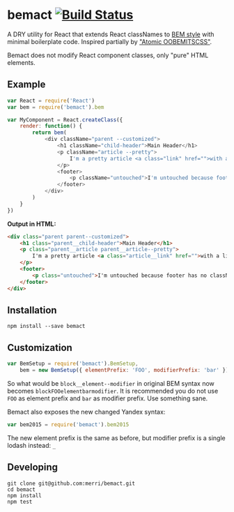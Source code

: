 # bemact [![Build Status](https://travis-ci.org/Merri/bemact.svg?branch=master)](https://travis-ci.org/Merri/bemact)

A DRY utility for React that extends React classNames to [BEM style](https://en.bem.info/method/definitions/) with
minimal boilerplate code. Inspired partially by ["Atomic OOBEMITSCSS"](http://www.sitepoint.com/atomic-oobemitscss/).

Bemact does not modify React component classes, only "pure" HTML elements.

## Example

```js
var React = require('React')
var bem = require('bemact').bem

var MyComponent = React.createClass({
    render: function() {
        return bem(
            <div className="parent --customized">
                <h1 className="child-header">Main Header</h1>
                <p className="article --pretty">
                    I'm a pretty article <a class="link" href="">with a link</a>!
                </p>
                <footer>
                    <p className="untouched">I'm untouched because footer has no className.</p>
                </footer>
            </div>
        )
    }
})
```

**Output in HTML:**

```html
<div class="parent parent--customized">
    <h1 class="parent__child-header">Main Header</h1>
    <p class="parent__article parent__article--pretty">
        I'm a pretty article <a class="article__link" href="">with a link</a>!
    </p>
    <footer>
        <p class="untouched">I'm untouched because footer has no className.</p>
    </footer>
</div>
```

## Installation

```
npm install --save bemact
```

## Customization

```js
var BemSetup = require('bemact').BemSetup,
    bem = new BemSetup({ elementPrefix: 'FOO', modifierPrefix: 'bar' })
```

So what would be `block__element--modifier` in original BEM syntax now becomes `blockFOOelementbarmodifier`.
It is recommended you do not use `FOO` as element prefix and `bar` as modifier prefix. Use something sane.

Bemact also exposes the new changed Yandex syntax:

```js
var bem2015 = require('bemact').bem2015
```

The new element prefix is the same as before, but modifier prefix is a single lodash instead: `_`

## Developing

```
git clone git@github.com:merri/bemact.git
cd bemact
npm install
npm test
```
